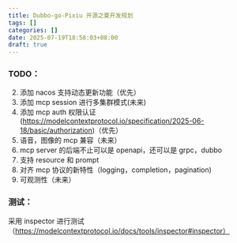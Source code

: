 ```yaml
---
title: Dubbo-go-Pixiu 开源之夏开发规划
tags: []
categories: []
date: 2025-07-19T18:58:03+08:00
draft: true
---
```

### TODO：
2. 添加 nacos 支持动态更新功能（优先）
3. 添加 mcp session 进行多集群模式(未来)
4. 添加 mcp auth 权限认证 (https://modelcontextprotocol.io/specification/2025-06-18/basic/authorization)（优先）
5. 语音，图像的 mcp 兼容（未来）
6. mcp server 的后端不止可以是 openapi，还可以是 grpc，dubbo
7. 支持 resource 和 prompt
8. 对齐 mcp 协议的新特性（logging，completion，pagination)[](https://modelcontextprotocol.io/specification/2025-06-18/server/utilities)
9. 可观测性（未来）

### 测试：

采用 inspector 进行测试（https://modelcontextprotocol.io/docs/tools/inspector#inspector）